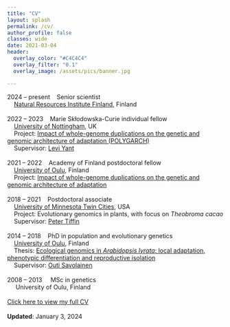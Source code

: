 ```yaml
---
title: "CV"
layout: splash
permalink: /cv/
author_profile: false
classes: wide
date: 2021-03-04
header:
  overlay_color: "#C4C4C4"
  overlay_filter: "0.1"
  overlay_image: /assets/pics/banner.jpg

---
```


2024 – present&nbsp;&nbsp;&nbsp;&nbsp;Senior scientist<br>
&nbsp;&nbsp;&nbsp;&nbsp;[Natural Resources Institute Finland](https://www.luke.fi/en), Finland<br>
<br>
2022 – 2023&nbsp;&nbsp;&nbsp;&nbsp;Marie Skłodowska-Curie individual fellow<br>
&nbsp;&nbsp;&nbsp;&nbsp;[University of Nottingham](https://www.nottingham.ac.uk), UK<br>
&nbsp;&nbsp;&nbsp;&nbsp;Project: [Impact of whole-genome duplications on the genetic and genomic architecture of adaptation (POLYGARCH)](https://cordis.europa.eu/project/id/101022295)<br>
&nbsp;&nbsp;&nbsp;&nbsp;Supervisor: [Levi Yant](https://www.yantlab.net)<br>
<br>
2021 – 2022&nbsp;&nbsp;&nbsp;&nbsp;Academy of Finland postdoctoral fellow<br>
&nbsp;&nbsp;&nbsp;&nbsp;[University of Oulu](https://www.oulu.fi/en), Finland<br>
&nbsp;&nbsp;&nbsp;&nbsp;Project: [Impact of whole-genome duplications on the genetic and genomic architecture of adaptation](https://akareport.aka.fi/ibi_apps/WFServlet?IBIF_ex=x_hakkuvaus2&CLICKED_ON=&HAKNRO1=338702&UILANG=en&TULOSTE=HTML)<br>
<br>
2018 – 2021&nbsp;&nbsp;&nbsp;&nbsp;Postdoctoral associate<br>
&nbsp;&nbsp;&nbsp;&nbsp;[University of Minnesota Twin Cities](https://twin-cities.umn.edu), USA<br>
&nbsp;&nbsp;&nbsp;&nbsp;Project: Evolutionary genomics in plants, with focus on *Theobroma cacao*<br>
&nbsp;&nbsp;&nbsp;&nbsp;Supervisor: [Peter Tiffin](https://cbs.umn.edu/tiffin-lab/home)<br>
<br>
2014 – 2018&nbsp;&nbsp;&nbsp;&nbsp;PhD in population and evolutionary genetics<br>
&nbsp;&nbsp;&nbsp;&nbsp;[University of Oulu](https://www.oulu.fi/en), Finland<br>
&nbsp;&nbsp;&nbsp;&nbsp;Thesis: <a href="https://thamala.github.io/assets/docs/Hamala_thesis.pdf" target="_blank">Ecological genomics in *Arabidopsis lyrata*: local adaptation, phenotypic differentiation and reproductive isolation</a><br>
&nbsp;&nbsp;&nbsp;&nbsp;Supervisor: [Outi Savolainen](https://www.oulu.fi/university/researcher/outi-savolainen)<br>
<br>
2008 – 2013&nbsp;&nbsp;&nbsp;&nbsp;&nbsp;MSc in genetics<br>
&nbsp;&nbsp;&nbsp;&nbsp;&nbsp;University of Oulu, Finland<br>
<br>
<a href="https://thamala.github.io/assets/docs/Hamala_CV_public.pdf" target="_blank">Click here to view my full CV</a><br>
<br>
__Updated__: January 3, 2024
